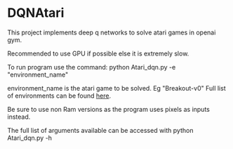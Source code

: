 # DQNAtari

This project implements deep q networks to solve atari games in openai gym.

Recommended to use GPU if possible else it is extremely slow.

To run program use the command: python Atari_dqn.py -e "environment_name"

environment_name is the atari game to be solved. Eg "Breakout-v0" Full list of environments can be found [here](https://gym.openai.com/envs/#atari). 
  
Be sure to use non Ram versions as the program uses pixels as inputs instead.
  
The full list of arguments available can be accessed with python Atari_dqn.py -h 
  
